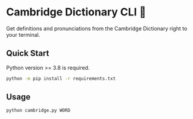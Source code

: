 # Cambridge Dictionary CLI 📕

Get definitions and pronunciations from the Cambridge Dictionary right to your terminal.

## Quick Start

Python version >= 3.8 is required.

```sh
python -m pip install -r requirements.txt
```

## Usage

```sh
python cambridge.py WORD
```

